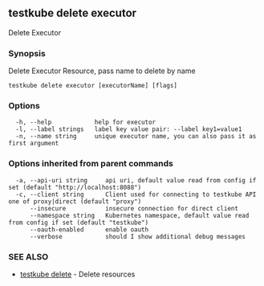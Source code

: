 ## testkube delete executor

Delete Executor

### Synopsis

Delete Executor Resource, pass name to delete by name

```
testkube delete executor [executorName] [flags]
```

### Options

```
  -h, --help            help for executor
  -l, --label strings   label key value pair: --label key1=value1
  -n, --name string     unique executor name, you can also pass it as first argument
```

### Options inherited from parent commands

```
  -a, --api-uri string     api uri, default value read from config if set (default "http://localhost:8088")
  -c, --client string      Client used for connecting to testkube API one of proxy|direct (default "proxy")
      --insecure           insecure connection for direct client
      --namespace string   Kubernetes namespace, default value read from config if set (default "testkube")
      --oauth-enabled      enable oauth
      --verbose            should I show additional debug messages
```

### SEE ALSO

* [testkube delete](testkube_delete.md)	 - Delete resources

